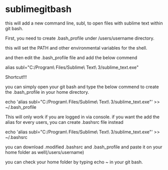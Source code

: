 # sublimegitbash
this will add a new command line, subl, to open files with sublime text within git bash.

First, you need to create .bash_profile under /users/username directory. 

this will set the PATH and other environmental variables for the shell.

and then edit the .bash_profile file and add the below commend

alias subl="C:/Program\ Files/Sublime\ Text\ 3/sublime_text.exe"





Shortcut!!!



you can simply open your git bash and type the below commend to create the .bash_profile in your home directory.

echo 'alias subl="C:/Program\ Files/Sublime\ Text\ 3/sublime_text.exe"' >> ~/.bash_profile


This will only work if you are logged in via console. if you want the add the alias for every users, you can create .bashsrc file instead


echo 'alias subl="C:/Program\ Files/Sublime\ Text\ 3/sublime_text.exe"' >> ~/.bashsrc


you can download .modified .bashsrc and .bash_profile and paste it on your home folder as well(/users/username)

you can check your home folder by typing echo ~ in your git bash.
